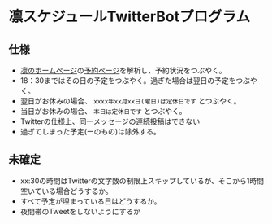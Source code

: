 # 凛スケジュールTwitterBotプログラム

## 仕様
- [凛のホームページ](http://www.rinkikurin.com/)の[予約ページ](http://www.rinkikurin.com/%E3%81%94%E4%BA%88%E7%B4%84)を解析し、予約状況をつぶやく。
- 18：30まではその日の予定をつぶやく。過ぎた場合は翌日の予定をつぶやく。
 - 翌日がお休みの場合、 `xxxx年xx月xx日(曜日)は定休日です` とつぶやく。
 - 当日がお休みの場合、 `本日は定休日です` とつぶやく。
 - Twitterの仕様上、同一メッセージの連続投稿はできない
- 過ぎてしまった予定(ーのもの)は除外する。

## 未確定
- xx:30の時間はTwitterの文字数の制限上スキップしているが、そこから1時間空いている場合どうするか。
- すべて予定が埋まっている日はどうするか。
- 夜間帯のTweetをしないようにするか
